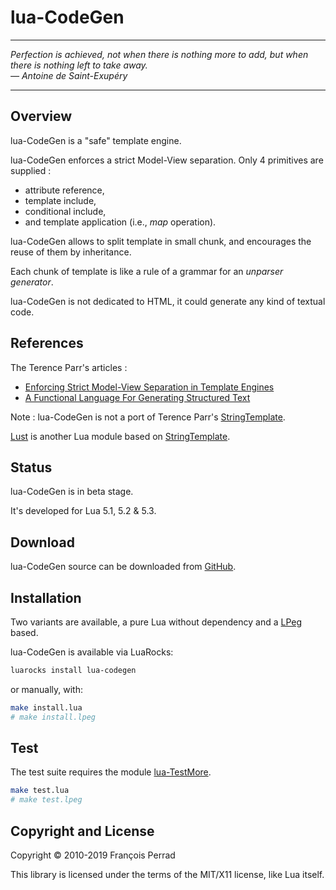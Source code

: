 
# lua-CodeGen

---

*Perfection is achieved, not when there is nothing more to add,
but when there is nothing left to take away.
<br /> &mdash; Antoine de Saint-Exup&eacute;ry*

---

## Overview

lua-CodeGen is a "safe" template engine.

lua-CodeGen enforces a strict Model-View separation. Only 4 primitives are supplied :

- attribute reference,
- template include,
- conditional include,
- and template application (i.e., _map_ operation).

lua-CodeGen allows to split template in small chunk,
and encourages the reuse of them by inheritance.

Each chunk of template is like a rule of a grammar for an _unparser generator_.

lua-CodeGen is not dedicated to HTML, it could generate any kind of textual code.

## References

The Terence Parr's articles :

- [Enforcing Strict Model-View Separation in Template Engines](http://www.cs.usfca.edu/~parrt/papers/mvc.templates.pdf)
- [A Functional Language For Generating Structured Text](http://www.cs.usfca.edu/~parrt/papers/ST.pdf)

Note : lua-CodeGen is not a port of Terence Parr's
[StringTemplate](http://www.stringtemplate.org/).

[Lust](http://github.com/weshoke/Lust) is another Lua module based on
[StringTemplate](http://www.stringtemplate.org/).

## Status

lua-CodeGen is in beta stage.

It's developed for Lua 5.1, 5.2 & 5.3.

## Download

lua-CodeGen source can be downloaded from
[GitHub](http://github.com/fperrad/lua-CodeGen/releases/).

## Installation

Two variants are available, a pure Lua without dependency and a
[LPeg](http://www.inf.puc-rio.br/~roberto/lpeg/lpeg.html) based.

lua-CodeGen is available via LuaRocks:

```sh
luarocks install lua-codegen
```

or manually, with:

```sh
make install.lua
# make install.lpeg
```

## Test

The test suite requires the module
[lua-TestMore](https://fperrad.frama.io/lua-TestMore/).

```sh
make test.lua
# make test.lpeg
```

## Copyright and License

Copyright &copy; 2010-2019 Fran&ccedil;ois Perrad

This library is licensed under the terms of the MIT/X11 license,
like Lua itself.
